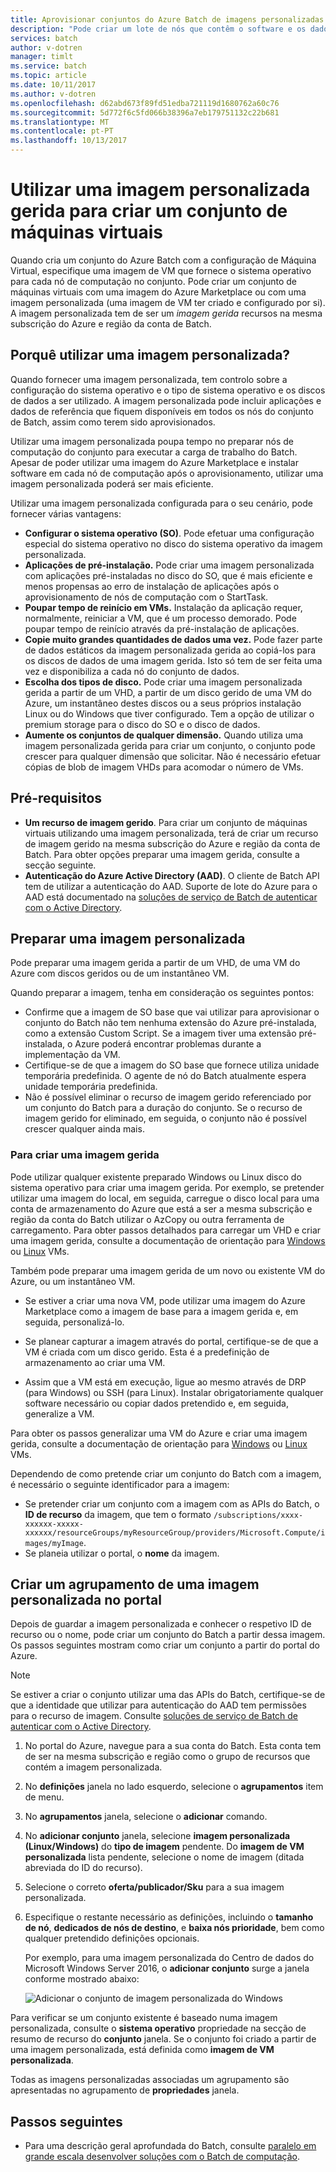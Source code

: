 ```yaml
---
title: Aprovisionar conjuntos do Azure Batch de imagens personalizadas | Microsoft Docs
description: "Pode criar um lote de nós que contêm o software e os dados que precisa para a sua aplicação de computação do conjunto a partir de uma imagem personalizada para aprovisionar. Imagens personalizadas são uma forma eficaz para configurar nós de computação para executar as cargas de trabalho do Batch."
services: batch
author: v-dotren
manager: timlt
ms.service: batch
ms.topic: article
ms.date: 10/11/2017
ms.author: v-dotren
ms.openlocfilehash: d62abd673f89fd51edba721119d1680762a60c76
ms.sourcegitcommit: 5d772f6c5fd066b38396a7eb179751132c22b681
ms.translationtype: MT
ms.contentlocale: pt-PT
ms.lasthandoff: 10/13/2017
---
```

# <a name="use-a-managed-custom-image-to-create-a-pool-of-virtual-machines"></a>Utilizar uma imagem personalizada gerida para criar um conjunto de máquinas virtuais 

Quando cria um conjunto do Azure Batch com a configuração de Máquina Virtual, especifique uma imagem de VM que fornece o sistema operativo para cada nó de computação no conjunto. Pode criar um conjunto de máquinas virtuais com uma imagem do Azure Marketplace ou com uma imagem personalizada (uma imagem de VM ter criado e configurado por si). A imagem personalizada tem de ser um *imagem gerida* recursos na mesma subscrição do Azure e região da conta de Batch.

## <a name="why-use-a-custom-image"></a>Porquê utilizar uma imagem personalizada?
Quando fornecer uma imagem personalizada, tem controlo sobre a configuração do sistema operativo e o tipo de sistema operativo e os discos de dados a ser utilizado. A imagem personalizada pode incluir aplicações e dados de referência que fiquem disponíveis em todos os nós do conjunto de Batch, assim como terem sido aprovisionados.

Utilizar uma imagem personalizada poupa tempo no preparar nós de computação do conjunto para executar a carga de trabalho do Batch. Apesar de poder utilizar uma imagem do Azure Marketplace e instalar software em cada nó de computação após o aprovisionamento, utilizar uma imagem personalizada poderá ser mais eficiente.

Utilizar uma imagem personalizada configurada para o seu cenário, pode fornecer várias vantagens:

- **Configurar o sistema operativo (SO)**. Pode efetuar uma configuração especial do sistema operativo no disco do sistema operativo da imagem personalizada. 
- **Aplicações de pré-instalação.** Pode criar uma imagem personalizada com aplicações pré-instaladas no disco do SO, que é mais eficiente e menos propensas ao erro de instalação de aplicações após o aprovisionamento de nós de computação com o StartTask.
- **Poupar tempo de reinício em VMs.** Instalação da aplicação requer, normalmente, reiniciar a VM, que é um processo demorado. Pode poupar tempo de reinício através da pré-instalação de aplicações. 
- **Copie muito grandes quantidades de dados uma vez.** Pode fazer parte de dados estáticos da imagem personalizada gerida ao copiá-los para os discos de dados de uma imagem gerida. Isto só tem de ser feita uma vez e disponibiliza a cada nó do conjunto de dados.
- **Escolha dos tipos de disco.** Pode criar uma imagem personalizada gerida a partir de um VHD, a partir de um disco gerido de uma VM do Azure, um instantâneo destes discos ou a seus próprios instalação Linux ou do Windows que tiver configurado. Tem a opção de utilizar o premium storage para o disco do SO e o disco de dados.
- **Aumente os conjuntos de qualquer dimensão.** Quando utiliza uma imagem personalizada gerida para criar um conjunto, o conjunto pode crescer para qualquer dimensão que solicitar. Não é necessário efetuar cópias de blob de imagem VHDs para acomodar o número de VMs. 


## <a name="prerequisites"></a>Pré-requisitos

- **Um recurso de imagem gerido**. Para criar um conjunto de máquinas virtuais utilizando uma imagem personalizada, terá de criar um recurso de imagem gerido na mesma subscrição do Azure e região da conta de Batch. Para obter opções preparar uma imagem gerida, consulte a secção seguinte.
- **Autenticação do Azure Active Directory (AAD)**. O cliente de Batch API tem de utilizar a autenticação do AAD. Suporte de lote do Azure para o AAD está documentado na [soluções de serviço de Batch de autenticar com o Active Directory](batch-aad-auth.md).

    
## <a name="prepare-a-custom-image"></a>Preparar uma imagem personalizada
Pode preparar uma imagem gerida a partir de um VHD, de uma VM do Azure com discos geridos ou de um instantâneo VM. 

Quando preparar a imagem, tenha em consideração os seguintes pontos:

* Confirme que a imagem de SO base que vai utilizar para aprovisionar o conjunto do Batch não tem nenhuma extensão do Azure pré-instalada, como a extensão Custom Script. Se a imagem tiver uma extensão pré-instalada, o Azure poderá encontrar problemas durante a implementação da VM.
* Certifique-se de que a imagem do SO base que fornece utiliza unidade temporária predefinida. O agente de nó do Batch atualmente espera unidade temporária predefinida.
* Não é possível eliminar o recurso de imagem gerido referenciado por um conjunto do Batch para a duração do conjunto. Se o recurso de imagem gerido for eliminado, em seguida, o conjunto não é possível crescer qualquer ainda mais. 

### <a name="to-create-a-managed-image"></a>Para criar uma imagem gerida
Pode utilizar qualquer existente preparado Windows ou Linux disco do sistema operativo para criar uma imagem gerida. Por exemplo, se pretender utilizar uma imagem do local, em seguida, carregue o disco local para uma conta de armazenamento do Azure que está a ser a mesma subscrição e região da conta do Batch utilizar o AzCopy ou outra ferramenta de carregamento. Para obter passos detalhados para carregar um VHD e criar uma imagem gerida, consulte a documentação de orientação para [Windows](../virtual-machines/windows/upload-generalized-managed.md) ou [Linux](../virtual-machines/linux/upload-vhd.md) VMs.

Também pode preparar uma imagem gerida de um novo ou existente VM do Azure, ou um instantâneo VM. 

* Se estiver a criar uma nova VM, pode utilizar uma imagem do Azure Marketplace como a imagem de base para a imagem gerida e, em seguida, personalizá-lo. 

* Se planear capturar a imagem através do portal, certifique-se de que a VM é criada com um disco gerido. Esta é a predefinição de armazenamento ao criar uma VM.

* Assim que a VM está em execução, ligue ao mesmo através de DRP (para Windows) ou SSH (para Linux). Instalar obrigatoriamente qualquer software necessário ou copiar dados pretendido e, em seguida, generalize a VM.  

Para obter os passos generalizar uma VM do Azure e criar uma imagem gerida, consulte a documentação de orientação para [Windows](../virtual-machines/windows/capture-image-resource.md) ou [Linux](../virtual-machines/linux/capture-image.md) VMs.

Dependendo de como pretende criar um conjunto do Batch com a imagem, é necessário o seguinte identificador para a imagem:

* Se pretender criar um conjunto com a imagem com as APIs do Batch, o **ID de recurso** da imagem, que tem o formato `/subscriptions/xxxx-xxxxxx-xxxxx-xxxxxx/resourceGroups/myResourceGroup/providers/Microsoft.Compute/images/myImage`. 
* Se planeia utilizar o portal, o **nome** da imagem. 





## <a name="create-a-pool-from-a-custom-image-in-the-portal"></a>Criar um agrupamento de uma imagem personalizada no portal

Depois de guardar a imagem personalizada e conhecer o respetivo ID de recurso ou o nome, pode criar um conjunto do Batch a partir dessa imagem. Os passos seguintes mostram como criar um conjunto a partir do portal do Azure.

> [!NOTE]
> Se estiver a criar o conjunto utilizar uma das APIs do Batch, certifique-se de que a identidade que utilizar para autenticação do AAD tem permissões para o recurso de imagem. Consulte [soluções de serviço de Batch de autenticar com o Active Directory](batch-aad-auth.md).
>

1. No portal do Azure, navegue para a sua conta do Batch. Esta conta tem de ser na mesma subscrição e região como o grupo de recursos que contém a imagem personalizada. 
2. No **definições** janela no lado esquerdo, selecione o **agrupamentos** item de menu.
3. No **agrupamentos** janela, selecione o **adicionar** comando.
4. No **adicionar conjunto** janela, selecione **imagem personalizada (Linux/Windows)** do **tipo de imagem** pendente. Do **imagem de VM personalizada** lista pendente, selecione o nome de imagem (ditada abreviada do ID do recurso).
5. Selecione o correto **oferta/publicador/Sku** para a sua imagem personalizada.
6. Especifique o restante necessário as definições, incluindo o **tamanho de nó**, **dedicados de nós de destino**, e **baixa nós prioridade**, bem como qualquer pretendido definições opcionais.

    Por exemplo, para uma imagem personalizada do Centro de dados do Microsoft Windows Server 2016, o **adicionar conjunto** surge a janela conforme mostrado abaixo:

    ![Adicionar o conjunto de imagem personalizada do Windows](media/batch-custom-images/add-pool-custom-image.png)
  
Para verificar se um conjunto existente é baseado numa imagem personalizada, consulte o **sistema operativo** propriedade na secção de resumo de recurso do **conjunto** janela. Se o conjunto foi criado a partir de uma imagem personalizada, está definida como **imagem de VM personalizada**.

Todas as imagens personalizadas associadas um agrupamento são apresentadas no agrupamento de **propriedades** janela.
 
## <a name="next-steps"></a>Passos seguintes

- Para uma descrição geral aprofundada do Batch, consulte [paralelo em grande escala desenvolver soluções com o Batch de computação](batch-api-basics.md).
